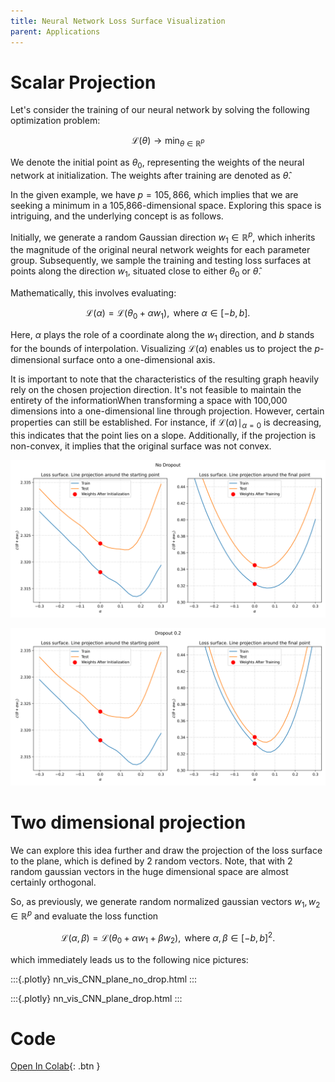 ```yaml
---
title: Neural Network Loss Surface Visualization
parent: Applications
---
```


# Scalar Projection

Let's consider the training of our neural network by solving the following optimization problem:

$$
\mathcal{L} (\theta) \to \min_{\theta \in \mathbb{R}^p}
$$

We denote the initial point as $\theta_0$, representing the weights of the neural network at initialization. The weights after training are denoted as $\hat{\theta}$.

In the given example, we have $p = 105,866$, which implies that we are seeking a minimum in a 105,866-dimensional space. Exploring this space is intriguing, and the underlying concept is as follows.

Initially, we generate a random Gaussian direction $w_1 \in \mathbb{R}^p$, which inherits the magnitude of the original neural network weights for each parameter group. Subsequently, we sample the training and testing loss surfaces at points along the direction $w_1$, situated close to either $\theta_0$ or $\hat{\theta}$.

Mathematically, this involves evaluating:

$$
\mathcal{L} (\alpha) = \mathcal{L} (\theta_0 + \alpha w_1), \text{ where } \alpha \in [-b, b].
$$

Here, $\alpha$ plays the role of a coordinate along the $w_1$ direction, and $b$ stands for the bounds of interpolation. Visualizing $\mathcal{L} (\alpha)$ enables us to project the $p$-dimensional surface onto a one-dimensional axis.

It is important to note that the characteristics of the resulting graph heavily rely on the chosen projection direction. It's not feasible to maintain the entirety of the informationWhen transforming a space with 100,000 dimensions into a one-dimensional line through projection. However, certain properties can still be established. For instance, if $\mathcal{L} (\alpha) \mid_{\alpha=0}$ is decreasing, this indicates that the point lies on a slope. Additionally, if the projection is non-convex, it implies that the original surface was not convex.

![Illustration](nn_vis_CNN_line_no_drop.svg)

![Illustration](nn_vis_CNN_line_drop.svg)

# Two dimensional projection
We can explore this idea further and draw the projection of the loss surface to the plane, which is defined by 2 random vectors. Note, that with 2 random gaussian vectors in the huge dimensional space are almost certainly orthogonal.

So, as previously, we generate random normalized gaussian vectors $w_1, w_2 \in \mathbb{R}^p$ and evaluate the loss function

$$
\mathcal{L} (\alpha, \beta) = \mathcal{L} (\theta_0 + \alpha w_1 + \beta w_2), \text{ where } \alpha, \beta \in [-b, b]^2.
$$

which immediately leads us to the following nice pictures:

:::{.plotly}
nn_vis_CNN_plane_no_drop.html
:::

:::{.plotly}
nn_vis_CNN_plane_drop.html
:::

# Code
[Open In Colab](https://colab.research.google.com/github/MerkulovDaniil/optim/blob/master/assets/Notebooks/NN_Surface_Visualization.ipynb){: .btn }